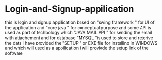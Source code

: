 # Login-and-Signup-appilication
this is login and signup appilication based on "swing framework "  for UI   of the appilication and "core java " for conceptual purpose 
and some API is used as part of techbology which "JAVA MAIL API " for sending the email with attachement and for database "MYSQL  "is used to store and reterive the data 
i have provided the "SETUP " or EXE file for installing in WINDOWS and which will used as a appilication
i will proviode the setup link of the software 
